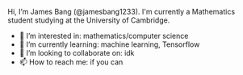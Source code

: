 Hi, I’m James Bang (@jamesbang1233). I'm currently a Mathematics student studying at the University of Cambridge.
- 👀 I’m interested in: mathematics/computer science
- 🌱 I’m currently learning: machine learning, Tensorflow
- 💞️ I’m looking to collaborate on: idk
- 📫 How to reach me: if you can

<!---
jamesbang1233/jamesbang1233 is a ✨ special ✨ repository because its `README.md` (this file) appears on your GitHub profile.
You can click the Preview link to take a look at your changes.
--->
